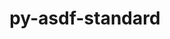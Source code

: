 ---
title: "py-asdf-standard"
layout: cache
categories: [package, develop]
meta: {"compilers": ["none"], "num_specs": 12, "num_specs_by_stack": {"hep": 12, "root": 12}, "oss": ["ubuntu22.04"], "platforms": ["linux"], "stacks": ["hep", "root"], "targets": ["x86_64_v3"], "versions": ["1.1.1"]}
spec_details: [{"compiler": "none", "hash": "57eg6zxwo5a2w2keq2i7jpwfqcbx2lgi", "os": "ubuntu22.04", "platform": "linux", "size": "-", "stacks": ["hep", "root"], "target": "x86_64_v3", "variants": ["build_system=python_pip"], "versions": ["1.1.1"]}, {"compiler": "none", "hash": "5ct6u3fx3slxhh5qimvidnev6vqicaxc", "os": "ubuntu22.04", "platform": "linux", "size": "-", "stacks": ["hep", "root"], "target": "x86_64_v3", "variants": ["build_system=python_pip"], "versions": ["1.1.1"]}, {"compiler": "none", "hash": "7bov54g75pdy26otsnihcnz3q4hnofin", "os": "ubuntu22.04", "platform": "linux", "size": "-", "stacks": ["hep", "root"], "target": "x86_64_v3", "variants": ["build_system=python_pip"], "versions": ["1.1.1"]}, {"compiler": "none", "hash": "7i67zk37t5hprqtfqni2ljoa43admzqw", "os": "ubuntu22.04", "platform": "linux", "size": "-", "stacks": ["hep", "root"], "target": "x86_64_v3", "variants": ["build_system=python_pip"], "versions": ["1.1.1"]}, {"compiler": "none", "hash": "7xlpduotxfznmrxtgz5vj43oold7wo26", "os": "ubuntu22.04", "platform": "linux", "size": "-", "stacks": ["hep", "root"], "target": "x86_64_v3", "variants": ["build_system=python_pip"], "versions": ["1.1.1"]}, {"compiler": "none", "hash": "a4yh4sxh3i6nslirvx5ezgnyohyggmeb", "os": "ubuntu22.04", "platform": "linux", "size": "-", "stacks": ["hep", "root"], "target": "x86_64_v3", "variants": ["build_system=python_pip"], "versions": ["1.1.1"]}, {"compiler": "none", "hash": "ajlzwg3x6fcfobd7idsojmk65wqa7e6f", "os": "ubuntu22.04", "platform": "linux", "size": "-", "stacks": ["hep", "root"], "target": "x86_64_v3", "variants": ["build_system=python_pip"], "versions": ["1.1.1"]}, {"compiler": "none", "hash": "kelimkiof4asabrl7pbg7p7e5twckwik", "os": "ubuntu22.04", "platform": "linux", "size": "-", "stacks": ["hep", "root"], "target": "x86_64_v3", "variants": ["build_system=python_pip"], "versions": ["1.1.1"]}, {"compiler": "none", "hash": "kgoruzefpquewmbnwafaxe7pnkn3xrxi", "os": "ubuntu22.04", "platform": "linux", "size": "-", "stacks": ["hep", "root"], "target": "x86_64_v3", "variants": ["build_system=python_pip"], "versions": ["1.1.1"]}, {"compiler": "none", "hash": "lceqrx4v2hgktcocsj4mi3gtuvlmvvet", "os": "ubuntu22.04", "platform": "linux", "size": "-", "stacks": ["hep", "root"], "target": "x86_64_v3", "variants": ["build_system=python_pip"], "versions": ["1.1.1"]}, {"compiler": "none", "hash": "syzmoqajb4q224gvyvphiyy2gabmwo2h", "os": "ubuntu22.04", "platform": "linux", "size": "-", "stacks": ["hep", "root"], "target": "x86_64_v3", "variants": ["build_system=python_pip"], "versions": ["1.1.1"]}, {"compiler": "none", "hash": "tjqhmshb6i6rdahfufafypboznwqblkv", "os": "ubuntu22.04", "platform": "linux", "size": "-", "stacks": ["hep", "root"], "target": "x86_64_v3", "variants": ["build_system=python_pip"], "versions": ["1.1.1"]}]
---